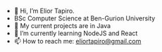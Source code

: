- 👋 Hi, I’m Elior Tapiro.
- BSc Computer Science at Ben-Gurion University
- 👀 My current projects are in Java
- 🌱 I’m currently learning NodeJS and React 
- 📫 How to reach me: eliortapiro@gmail.com


